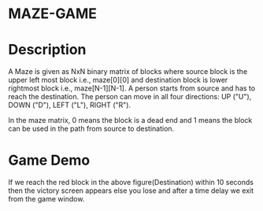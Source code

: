 # MAZE-GAME
# Description
A Maze is given as NxN binary matrix of blocks where source block is the upper left most block i.e., maze[0][0] and destination block is lower rightmost block i.e., maze[N-1][N-1]. A person starts from source and has to reach the destination. The person can move in all four directions: UP ("U"), DOWN ("D"), LEFT ("L"), RIGHT ("R").


In the maze matrix, 0 means the block is a dead end and 1 means the block can be used in the path from source to destination.

# Game Demo


If we reach the red block in the above figure(Destination) within 10 seconds then the victory screen appears else you lose and after a time delay we exit from the game window.

